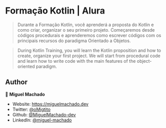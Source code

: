 # Formação Kotlin | Alura

> Durante a Formação Kotlin, você aprenderá a proposta do Kotlin e como criar, organizar o seu primeiro projeto.
> Começaremos desde códigos procedurais e aprenderemos como escrever códigos com os principais recursos do paradigma
> Orientado a Objetos.

> During Kotlin Training, you will learn the Kotlin proposition and how to create, organize your first project.
> We will start from procedural code and learn how to write code with the main features of the object-oriented paradigm.

## Author

👤 **Miguel Machado**

* Website: https://miguelmachado.dev
* Twitter: [@oMigtito](https://twitter.com/oMigtito)
* Github: [@MiguelMachado-dev](https://github.com/MiguelMachado-dev)
* LinkedIn: [@miguel-machado](https://linkedin.com/in/miguel-machado)
